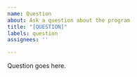 ```yaml
---
name: Question
about: Ask a question about the program
title: "[QUESTION]"
labels: question
assignees: ''

---
```


Question goes here.
